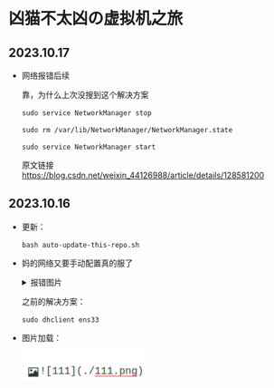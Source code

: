 # 凶猫不太凶の虚拟机之旅

## 2023.10.17

   - 网络报错后续

     靠，为什么上次没搜到这个解决方案

     ```
     sudo service NetworkManager stop
     ```
     
     ``` 
     sudo rm /var/lib/NetworkManager/NetworkManager.state
     ```
     
     ```
     sudo service NetworkManager start
     ```
     
     原文链接 https://blog.csdn.net/weixin_44126988/article/details/128581200

## 2023.10.16

   - 更新：

     ```
     bash auto-update-this-repo.sh
     ```

   - 妈的网络又要手动配置真的服了

     <details>
         <summary>报错图片</summary>
         <p>
             <img src="报错1.png"/>
             <img src="报错2.png"/>
         </p>
     </details>
     
     之前的解决方案：
     
     ``` 
     sudo dhclient ens33
     ```

- 图片加载：

  ![0](./图片.png)
